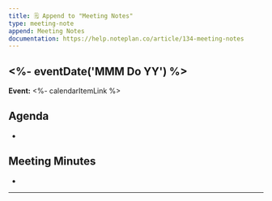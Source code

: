 ```yaml
---
title: 🗒️ Append to "Meeting Notes"
type: meeting-note
append: Meeting Notes
documentation: https://help.noteplan.co/article/134-meeting-notes
---
```

## <%- eventDate('MMM Do YY') %>
**Event:**  <%- calendarItemLink %>

## Agenda
- 

## Meeting Minutes
- 

---
